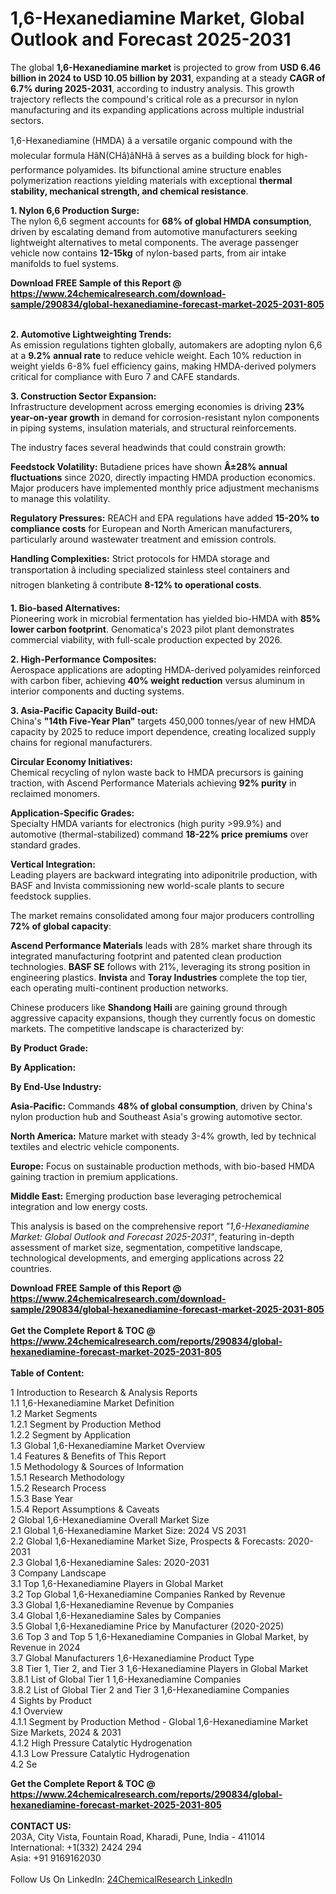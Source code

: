 <h1>1,6-Hexanediamine Market, Global Outlook and Forecast 2025-2031</h1><p>The global <strong>1,6-Hexanediamine market</strong> is projected to grow from <strong>USD 6.46 billion in 2024 to USD 10.05 billion by 2031</strong>, expanding at a steady <strong>CAGR of 6.7% during 2025-2031</strong>, according to industry analysis. This growth trajectory reflects the compound's critical role as a precursor in nylon manufacturing and its expanding applications across multiple industrial sectors.</p><p>1,6-Hexanediamine (HMDA) â a versatile organic compound with the molecular formula HâN(CHâ)âNHâ â serves as a building block for high-performance polyamides. Its bifunctional amine structure enables polymerization reactions yielding materials with exceptional <strong>thermal stability, mechanical strength, and chemical resistance</strong>.</p><p><strong>1. Nylon 6,6 Production Surge:</strong><br>
The nylon 6,6 segment accounts for <strong>68% of global HMDA consumption</strong>, driven by escalating demand from automotive manufacturers seeking lightweight alternatives to metal components. The average passenger vehicle now contains <strong>12-15kg</strong> of nylon-based parts, from air intake manifolds to fuel systems.</p><div><b>Download FREE Sample of this Report @ 
            <a href="https://www.24chemicalresearch.com/download-sample/290834/global-hexanediamine-forecast-market-2025-2031-805">
            https://www.24chemicalresearch.com/download-sample/290834/global-hexanediamine-forecast-market-2025-2031-805</a></b></div><br><p><strong>2. Automotive Lightweighting Trends:</strong><br>
As emission regulations tighten globally, automakers are adopting nylon 6,6 at a <strong>9.2% annual rate</strong> to reduce vehicle weight. Each 10% reduction in weight yields 6-8% fuel efficiency gains, making HMDA-derived polymers critical for compliance with Euro 7 and CAFE standards.</p><p><strong>3. Construction Sector Expansion:</strong><br>
Infrastructure development across emerging economies is driving <strong>23% year-on-year growth</strong> in demand for corrosion-resistant nylon components in piping systems, insulation materials, and structural reinforcements.</p><p>The industry faces several headwinds that could constrain growth:</p><p><strong>Feedstock Volatility:</strong> Butadiene prices have shown <strong>Â±28% annual fluctuations</strong> since 2020, directly impacting HMDA production economics. Major producers have implemented monthly price adjustment mechanisms to manage this volatility.</p><p><strong>Regulatory Pressures:</strong> REACH and EPA regulations have added <strong>15-20% to compliance costs</strong> for European and North American manufacturers, particularly around wastewater treatment and emission controls.</p><p><strong>Handling Complexities:</strong> Strict protocols for HMDA storage and transportation â including specialized stainless steel containers and nitrogen blanketing â contribute <strong>8-12% to operational costs</strong>.</p><p><strong>1. Bio-based Alternatives:</strong><br>
Pioneering work in microbial fermentation has yielded bio-HMDA with <strong>85% lower carbon footprint</strong>. Genomatica's 2023 pilot plant demonstrates commercial viability, with full-scale production expected by 2026.</p><p><strong>2. High-Performance Composites:</strong><br>
Aerospace applications are adopting HMDA-derived polyamides reinforced with carbon fiber, achieving <strong>40% weight reduction</strong> versus aluminum in interior components and ducting systems.</p><p><strong>3. Asia-Pacific Capacity Build-out:</strong><br>
China's <strong>"14th Five-Year Plan"</strong> targets 450,000 tonnes/year of new HMDA capacity by 2025 to reduce import dependence, creating localized supply chains for regional manufacturers.</p><p><strong>Circular Economy Initiatives:</strong><br>
	Chemical recycling of nylon waste back to HMDA precursors is gaining traction, with Ascend Performance Materials achieving <strong>92% purity</strong> in reclaimed monomers.</p><p><strong>Application-Specific Grades:</strong><br>
	Specialty HMDA variants for electronics (high purity &gt;99.9%) and automotive (thermal-stabilized) command <strong>18-22% price premiums</strong> over standard grades.</p><p><strong>Vertical Integration:</strong><br>
	Leading players are backward integrating into adiponitrile production, with BASF and Invista commissioning new world-scale plants to secure feedstock supplies.</p><p>The market remains consolidated among four major producers controlling <strong>72% of global capacity</strong>:</p><p><strong>Ascend Performance Materials</strong> leads with 28% market share through its integrated manufacturing footprint and patented clean production technologies. <strong>BASF SE</strong> follows with 21%, leveraging its strong position in engineering plastics. <strong>Invista</strong> and <strong>Toray Industries</strong> complete the top tier, each operating multi-continent production networks.</p><p>Chinese producers like <strong>Shandong Haili</strong> are gaining ground through aggressive capacity expansions, though they currently focus on domestic markets. The competitive landscape is characterized by:</p><p><strong>By Product Grade:</strong></p><p><strong>By Application:</strong></p><p><strong>By End-Use Industry:</strong></p><p><strong>Asia-Pacific:</strong> Commands <strong>48% of global consumption</strong>, driven by China's nylon production hub and Southeast Asia's growing automotive sector.</p><p><strong>North America:</strong> Mature market with steady 3-4% growth, led by technical textiles and electric vehicle components.</p><p><strong>Europe:</strong> Focus on sustainable production methods, with bio-based HMDA gaining traction in premium applications.</p><p><strong>Middle East:</strong> Emerging production base leveraging petrochemical integration and low energy costs.</p><p>This analysis is based on the comprehensive report <em>"1,6-Hexanediamine Market: Global Outlook and Forecast 2025-2031"</em>, featuring in-depth assessment of market size, segmentation, competitive landscape, technological developments, and emerging applications across 22 countries.</p><div><b>Download FREE Sample of this Report @ 
            <a href="https://www.24chemicalresearch.com/download-sample/290834/global-hexanediamine-forecast-market-2025-2031-805">
            https://www.24chemicalresearch.com/download-sample/290834/global-hexanediamine-forecast-market-2025-2031-805</a></b></div><br><div><b>Get the Complete Report & TOC @ 
            <a href="https://www.24chemicalresearch.com/reports/290834/global-hexanediamine-forecast-market-2025-2031-805">
            https://www.24chemicalresearch.com/reports/290834/global-hexanediamine-forecast-market-2025-2031-805</a></b></div><br>
            <b>Table of Content:</b><p>1 Introduction to Research & Analysis Reports<br />
 1.1 1,6-Hexanediamine Market Definition<br />
 1.2 Market Segments<br />
 1.2.1 Segment by Production Method<br />
 1.2.2 Segment by Application<br />
 1.3 Global 1,6-Hexanediamine Market Overview<br />
 1.4 Features & Benefits of This Report<br />
 1.5 Methodology & Sources of Information<br />
 1.5.1 Research Methodology<br />
 1.5.2 Research Process<br />
 1.5.3 Base Year<br />
 1.5.4 Report Assumptions & Caveats<br />
2 Global 1,6-Hexanediamine Overall Market Size<br />
 2.1 Global 1,6-Hexanediamine Market Size: 2024 VS 2031<br />
 2.2 Global 1,6-Hexanediamine Market Size, Prospects & Forecasts: 2020-2031<br />
 2.3 Global 1,6-Hexanediamine Sales: 2020-2031<br />
3 Company Landscape<br />
 3.1 Top 1,6-Hexanediamine Players in Global Market<br />
 3.2 Top Global 1,6-Hexanediamine Companies Ranked by Revenue<br />
 3.3 Global 1,6-Hexanediamine Revenue by Companies<br />
 3.4 Global 1,6-Hexanediamine Sales by Companies<br />
 3.5 Global 1,6-Hexanediamine Price by Manufacturer (2020-2025)<br />
 3.6 Top 3 and Top 5 1,6-Hexanediamine Companies in Global Market, by Revenue in 2024<br />
 3.7 Global Manufacturers 1,6-Hexanediamine Product Type<br />
 3.8 Tier 1, Tier 2, and Tier 3 1,6-Hexanediamine Players in Global Market<br />
 3.8.1 List of Global Tier 1 1,6-Hexanediamine Companies<br />
 3.8.2 List of Global Tier 2 and Tier 3 1,6-Hexanediamine Companies<br />
4 Sights by Product<br />
 4.1 Overview<br />
 4.1.1 Segment by Production Method - Global 1,6-Hexanediamine Market Size Markets, 2024 & 2031<br />
 4.1.2 High Pressure Catalytic Hydrogenation<br />
 4.1.3 Low Pressure Catalytic Hydrogenation<br />
 4.2 Se</p><div><b>Get the Complete Report & TOC @ 
            <a href="https://www.24chemicalresearch.com/reports/290834/global-hexanediamine-forecast-market-2025-2031-805">
            https://www.24chemicalresearch.com/reports/290834/global-hexanediamine-forecast-market-2025-2031-805</a></b></div><br><b>CONTACT US:</b><br>
            203A, City Vista, Fountain Road, Kharadi, Pune, India - 411014<br>
            International: +1(332) 2424 294<br>
            Asia: +91 9169162030 <br><br>
            Follow Us On LinkedIn: <a href="https://www.linkedin.com/company/24chemicalresearch/">24ChemicalResearch LinkedIn</a>